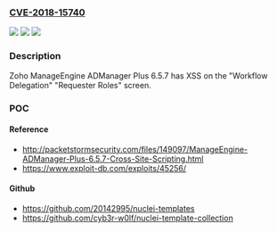 ### [CVE-2018-15740](https://cve.mitre.org/cgi-bin/cvename.cgi?name=CVE-2018-15740)
![](https://img.shields.io/static/v1?label=Product&message=n%2Fa&color=blue)
![](https://img.shields.io/static/v1?label=Version&message=n%2Fa&color=blue)
![](https://img.shields.io/static/v1?label=Vulnerability&message=n%2Fa&color=brighgreen)

### Description

Zoho ManageEngine ADManager Plus 6.5.7 has XSS on the "Workflow Delegation" "Requester Roles" screen.

### POC

#### Reference
- http://packetstormsecurity.com/files/149097/ManageEngine-ADManager-Plus-6.5.7-Cross-Site-Scripting.html
- https://www.exploit-db.com/exploits/45256/

#### Github
- https://github.com/20142995/nuclei-templates
- https://github.com/cyb3r-w0lf/nuclei-template-collection

